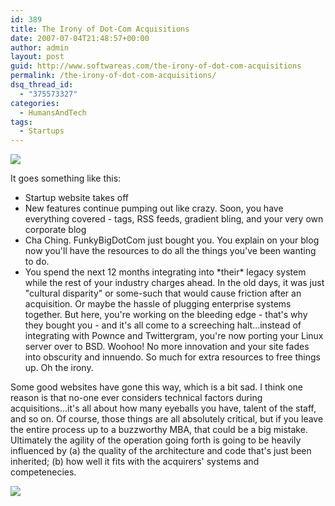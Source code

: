 ```yaml
---
id: 389
title: The Irony of Dot-Com Acquisitions
date: 2007-07-04T21:48:57+00:00
author: admin
layout: post
guid: http://www.softwareas.com/the-irony-of-dot-com-acquisitions
permalink: /the-irony-of-dot-com-acquisitions/
dsq_thread_id:
  - "375573327"
categories:
  - HumansAndTech
tags:
  - Startups
---
```

<img src="http://picupper.com/2007/07/04/mcguire-twins.jpg"/>

It goes something like this:
<ul>
  <li>Startup website takes off</li>
  <li>New features continue pumping out like crazy. Soon, you have everything covered - tags, RSS feeds, gradient bling, and your very own corporate blog</li>
  <li>Cha Ching. FunkyBigDotCom just bought you. You explain on your blog now you'll have the resources to do all the things you've been wanting to do.</li>
  <li>You spend the next 12 months integrating into *their* legacy system while the rest of your industry charges ahead. In the old days, it was just "cultural disparity" or some-such that would cause friction after an acquisition. Or maybe the hassle of plugging enterprise systems together. But here, you're working on the bleeding edge - that's why they bought you - and it's all come to a screeching halt...instead of integrating with Pownce and Twittergram, you're now porting your Linux server over to BSD. Woohoo! No more innovation and your site fades into obscurity and innuendo. So much for extra resources to free things up. Oh the irony.</li>
</ul>

Some good websites have gone this way, which is a bit sad. I think one reason is that no-one ever considers technical factors during acquisitions...it's all about how many eyeballs you have, talent of the staff, and so on. Of course, those things are all absolutely critical, but if you leave the entire process up to a buzzworthy MBA, that could be a big mistake. Ultimately the agility of the operation going forth is going to be heavily influenced by (a) the quality of the architecture and code that's just been inherited; (b) how well it fits with the acquirers' systems and competenecies.

<img src="http://picupper.com/2007/07/04/motorbiketwins.jpg"/>